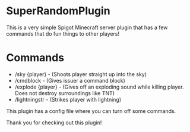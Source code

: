 # SuperRandomPlugin

This is a very simple Spigot Minecraft server plugin that has a few commands that do fun things to other players!

# Commands
* /sky {player} - (Shoots player straight up into the sky)
* /cmdblock - (Gives issuer a command block)
* /explode {player} - (Gives off an exploding sound while killing player. Does not destroy surroundings like TNT)
* /lightningstr - (Strikes player with lightning)

This plugin has a config file where you can turn off some commands.

Thank you for checking out this plugin!
